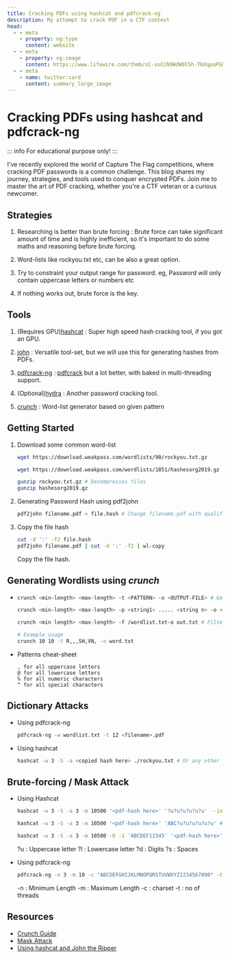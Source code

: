 ```yaml
---
title: Cracking PDFs using hashcat and pdfcrack-ng
description: My attempt to crack PDF in a CTF contest
head:
  - - meta
    - property: og:type
      content: website
  - - meta
    - property: og:image
      content: https://www.lifewire.com/thmb/sC-xsCCN9WdW9l5h-T6XqpuPGR0=/5697x3446/filters:fill(auto,1)/hacker-with-laptop-922359280-5c32d4a546e0fb00011bb991.jpg
  - - meta
    - name: twitter:card
      content: summary_large_image
---
```


# Cracking PDFs using hashcat and pdfcrack-ng

::: info
For educational purpose only!
:::

I've recently explored the world of Capture The Flag competitions, where cracking PDF passwords is a common challenge. This blog shares my journey, strategies, and tools used to conquer encrypted PDFs. Join me to master the art of PDF cracking, whether you're a CTF veteran or a curious newcomer.

## Strategies

1. Researching is better than brute forcing : Brute force can take significant amount of time and is highly inefficient, so it's important to do some maths and reasoning before brute forcing.

2. Word-lists like rockyou.txt etc, can be also a great option.

3. Try to constraint your output range for password. 
    eg, Password will only contain uppercase letters or numbers etc

4. If nothing works out, brute force is the key.

## Tools

1. (Requires GPU)[hashcat](https://hashcat.net) : Super high speed hash cracking tool, if you got an GPU.

2. [john](https://www.openwall.com/john/) : Versatile tool-set, but we will use this for generating hashes from PDFs.

3. [pdfcrack-ng](https://github.com/MichaelSasser/pdfcrack-ng) : [pdfcrack](https://www.kali.org/tools/pdfcrack/) but a lot better, with baked in multi-threading support.

4. (Optional)[hydra](https://github.com/vanhauser-thc/thc-hydra) : Another password cracking tool.

5. [crunch](https://www.kali.org/tools/crunch/) : Word-list generator based on given pattern

## Getting Started

1. Download some common word-list
    ```bash
    wget https://download.weakpass.com/wordlists/90/rockyou.txt.gz
    
    wget https://download.weakpass.com/wordlists/1851/hashesorg2019.gz #Optional, but more comprehensive
    
    gunzip rockyou.txt.gz # Decompresses files
    gunzip hashesorg2019.gz
    ```
2. Generating Password Hash using pdf2john

    ```bash
    pdf2john filename.pdf > file.hash # Change filename.pdf with qualified name for your PDF
    ```
3. Copy the file hash

    ```bash
    cut -d ':' -f2 file.hash
    pdf2john filename.pdf | cut -d ':' -f2 | wl-copy
    ```
    Copy the file hash.

## Generating Wordlists using *crunch*

- 
    ```bash
    crunch <min-length> <max-length> -t <PATTERN> -o <OUTPUT-FILE> # Generate all combinations based on given Pattern 

    crunch <min-length> <max-length> -p <string1> ..... <string n> -o <OUTPUT-FILE> # Outputs permutations of Strings

    crunch <min length> <max-length> -f /wordlist.txt-o out.txt # Filter wordlist, not all combinations 

    # Example usage
    crunch 10 10 -t R,,,SH,VN, -o word.txt
    ```


- Patterns cheat-sheet
    ```
    , for all uppercase letters
    @ for all lowercase letters
    % for all numeric characters
    ^ for all special characters
    ```

## Dictionary Attacks

- Using pdfcrack-ng
    ```bash
    pdfcrack-ng -w wordlist.txt -t 12 <filename>.pdf
    ```

- Using hashcat
    ```bash
    hashcat -w 3 -S -a <copied hash here> ./rockyou.txt # Or any other wordlist
    ```

## Brute-forcing / Mask Attack

- Using Hashcat
    
    ```bash
    hashcat -w 3 -S -a 3 -m 10500 '<pdf-hash here>' '?u?u?u?u?u?u' --increment # Checking for 6 digit passwords containing upper case letters only!

    hashcat -w 3 -S -a 3 -m 10500 '<pdf-hash here>' 'ABC?u?u?u?u?u?u' # Start with ABC, without increment means fixed length password

    hashcat -w 3 -S -a 3 -m 10500 -O -1 'ABCDEF12345' '<pdf-hash here>' "?1?1?1?1?1?1?1?1?1?1?1?1?1" # Charset is ABCDEF12345 for 1 special symbol
    ```

    ?u : Uppercase letter
    ?l : Lowercase letter
    ?d : Digits
    ?s : Spaces


- Using pdfcrack-ng
    
    ```bash
    pdfcrack-ng -n 3 -m 10 -c "ABCDEFGHIJKLMNOPQRSTUVWXYZ1234567890" -t 12 <filename>.pdf
    ```
    -n : Minimum Length
    -m : Maximum Length
    -c : charset
    -t : no of threads
    

## Resources

- [Crunch Guide](https://www.geeksforgeeks.org/kali-linux-crunch-utility/)
- [Mask Attack](https://hashcat.net/wiki/doku.php?id=mask_attack)
- [Using hashcat and John the Ripper](https://blog.pentesteracademy.com/cracking-password-of-a-protected-pdf-file-using-hashcat-and-john-the-ripper-1b50074eeabd?gi=49f9f633b82c)

